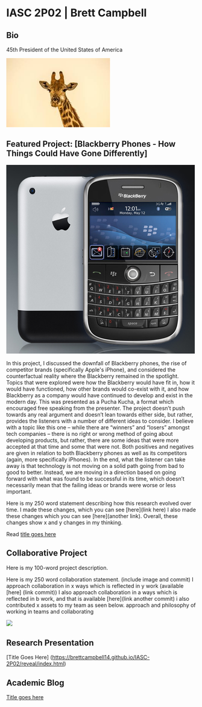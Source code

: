 # IASC 2P02 | Brett Campbell

## Bio

45th President of the United States of America

![](Images/giraffe.jpg)

## Featured Project: [Blackberry Phones - How Things Could Have Gone Differently]

![](images/blackberryiphone.jpg)

In this project, I discussed the downfall of Blackberry phones, the rise of competitor brands (specifically Apple's iPhone), and considered the counterfactual reality where the Blackberry remained in the spotlight. Topics that were explored were how the Blackberry would have fit in, how it would have functioned, how other brands would co-exist with it, and how Blackberry as a company would have continued to develop and exist in the modern day. This was presented as a Pucha Kucha, a format which encouraged free speaking from the presenter. The project doesn’t push towards any real argument and doesn’t lean towards either side, but rather, provides the listeners with a number of different ideas to consider. I believe with a topic like this one – while there are “winners” and “losers” amongst tech companies – there is no right or wrong method of going about developing products, but rather, there are some ideas that were more accepted at that time and some that were not. Both positives and negatives are given in relation to both Blackberry phones as well as its competitors (again, more specifically iPhones). In the end, what the listener can take away is that technology is not moving on a solid path going from bad to good to better. Instead, we are moving in a direction based on going forward with what was found to be successful in its time, which doesn’t necessarily mean that the failing ideas or brands were worse or less important.


Here is my 250 word statement describing how this research evolved over time. I made these changes, which you can see [here](link here)
I also made these changes which you can see [here](another link). Overall, these changes show x and y changes in my thinking.

Read [title goes here](readme)

## Collaborative Project

Here is my 100-word project description.

Here is my 250 word collaboration statement. (include image and commit) I approach collaboration in x ways which is reflected in y work (available [here] (link commit)) I also approach collaboration in a ways which is reflected in b work, and that is available [here](link another commit) i also contributed x assets to my team as seen below. approach and philosophy of working in teams and collaborating

![](imaages/fhjfhkjdshx.jpg)


## Research Presentation
[Title Goes Here] (https://brettcampbell14.github.io/IASC-2P02/reveal/index.html)


## Academic Blog
[Title goes here](blog)
